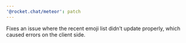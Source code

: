 ```yaml
---
'@rocket.chat/meteor': patch
---
```


Fixes an issue where the recent emoji list didn’t update properly, which caused errors on the client side.
